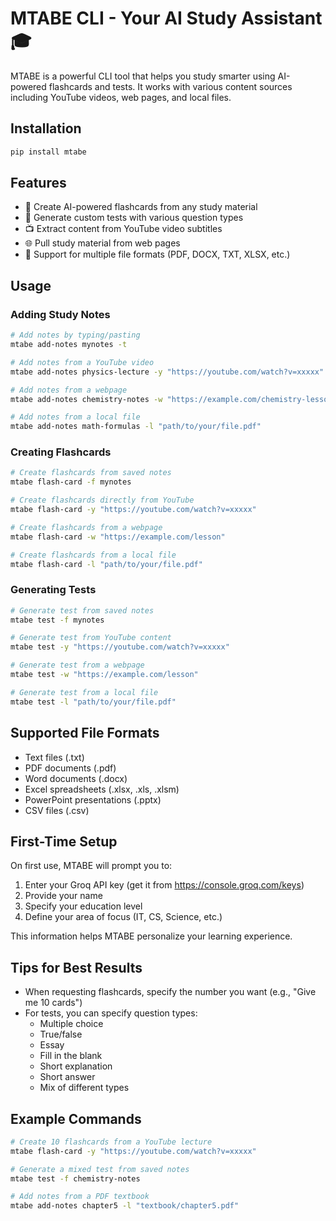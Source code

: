 
# MTABE CLI - Your AI Study Assistant 🎓

MTABE is a powerful CLI tool that helps you study smarter using AI-powered flashcards and tests. It works with various content sources including YouTube videos, web pages, and local files.

## Installation

```bash
pip install mtabe
```

## Features

- 📝 Create AI-powered flashcards from any study material
- 📝 Generate custom tests with various question types
- 📺 Extract content from YouTube video subtitles
- 🌐 Pull study material from web pages
- 📄 Support for multiple file formats (PDF, DOCX, TXT, XLSX, etc.)

## Usage

### Adding Study Notes

```bash
# Add notes by typing/pasting
mtabe add-notes mynotes -t

# Add notes from a YouTube video
mtabe add-notes physics-lecture -y "https://youtube.com/watch?v=xxxxx"

# Add notes from a webpage
mtabe add-notes chemistry-notes -w "https://example.com/chemistry-lesson"

# Add notes from a local file
mtabe add-notes math-formulas -l "path/to/your/file.pdf"
```

### Creating Flashcards

```bash
# Create flashcards from saved notes
mtabe flash-card -f mynotes

# Create flashcards directly from YouTube
mtabe flash-card -y "https://youtube.com/watch?v=xxxxx"

# Create flashcards from a webpage
mtabe flash-card -w "https://example.com/lesson"

# Create flashcards from a local file
mtabe flash-card -l "path/to/your/file.pdf"
```

### Generating Tests

```bash
# Generate test from saved notes
mtabe test -f mynotes

# Generate test from YouTube content
mtabe test -y "https://youtube.com/watch?v=xxxxx"

# Generate test from a webpage
mtabe test -w "https://example.com/lesson"

# Generate test from a local file
mtabe test -l "path/to/your/file.pdf"
```

## Supported File Formats

- Text files (.txt)
- PDF documents (.pdf)
- Word documents (.docx)
- Excel spreadsheets (.xlsx, .xls, .xlsm)
- PowerPoint presentations (.pptx)
- CSV files (.csv)

## First-Time Setup

On first use, MTABE will prompt you to:
1. Enter your Groq API key (get it from https://console.groq.com/keys)
2. Provide your name
3. Specify your education level
4. Define your area of focus (IT, CS, Science, etc.)

This information helps MTABE personalize your learning experience.

## Tips for Best Results

- When requesting flashcards, specify the number you want (e.g., "Give me 10 cards")
- For tests, you can specify question types:
  - Multiple choice
  - True/false
  - Essay
  - Fill in the blank
  - Short explanation
  - Short answer
  - Mix of different types

## Example Commands

```bash
# Create 10 flashcards from a YouTube lecture
mtabe flash-card -y "https://youtube.com/watch?v=xxxxx"

# Generate a mixed test from saved notes
mtabe test -f chemistry-notes

# Add notes from a PDF textbook
mtabe add-notes chapter5 -l "textbook/chapter5.pdf"
```
